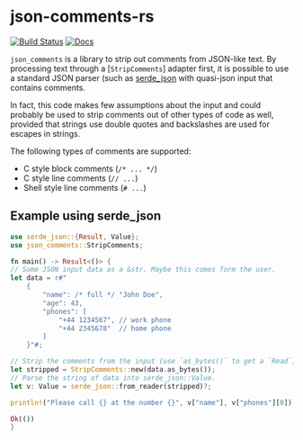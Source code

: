 # json-comments-rs

[![Build Status](https://github.com/tmccombs/json-comments-rs/actions/workflows/build/badge.svg?branch=main)](https://github.com/tmccombs/json-comments-rs/actions)
[![Docs](https://docs.rs/json_comments/badge.svg)](https://docs.rs/json_comments/)

`json_comments` is a library to strip out comments from JSON-like text. By processing text
through a [`StripComments`] adapter first, it is possible to use a standard JSON parser (such
as [serde_json](https://crates.io/crates/serde_json) with quasi-json input that contains
comments.

In fact, this code makes few assumptions about the input and could probably be used to strip
comments out of other types of code as well, provided that strings use double quotes and
backslashes are used for escapes in strings.

The following types of comments are supported:

- C style block comments (`/* ... */`)
- C style line comments (`// ...`)
- Shell style line comments (`# ...`)

## Example using serde_json

```rust
use serde_json::{Result, Value};
use json_comments::StripComments;

fn main() -> Result<()> {
// Some JSON input data as a &str. Maybe this comes form the user.
let data = r#"
    {
        "name": /* full */ "John Doe",
        "age": 43,
        "phones": [
            "+44 1234567", // work phone
            "+44 2345678"  // home phone
        ]
    }"#;

// Strip the comments from the input (use `as_bytes()` to get a `Read`).
let stripped = StripComments::new(data.as_bytes());
// Parse the string of data into serde_json::Value.
let v: Value = serde_json::from_reader(stripped)?;

println!("Please call {} at the number {}", v["name"], v["phones"][0]);

Ok(())
}
```
